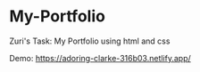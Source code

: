 # My-Portfolio
Zuri's Task: My Portfolio using html and css


Demo: https://adoring-clarke-316b03.netlify.app/
